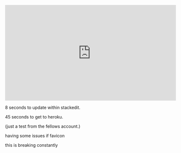 
<iframe width="560" height="315" src="https://www.youtube.com/embed/M11SvDtPBhA" frameborder="0" allow="accelerometer; autoplay; encrypted-media; gyroscope; picture-in-picture" allowfullscreen></iframe>

8 seconds to update within stackedit.

45 seconds to get to heroku.

(just a test from the fellows account.)

having some issues if favicon

this is breaking constantly
<!--stackedit_data:
eyJoaXN0b3J5IjpbMTc0NTc5OTkxNiwtMTc3NDYzMjc1MCwxMz
g0ODY0MTI4LC05MDQxOTAzNTldfQ==
-->